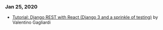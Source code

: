 ### Jan 25, 2020
- [Tutorial: Django REST with React (Django 3 and a sprinkle of testing)](https://www.valentinog.com/blog/drf/) by Valentino Gagliardi
